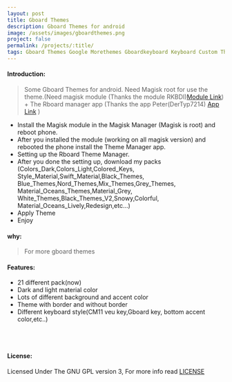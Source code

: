 ```yaml
---
layout: post
title: Gboard Themes
description: Gboard Themes for android
image: /assets/images/gboardthemes.png
project: false
permalink: /projects/:title/
tags: Gboard Themes Google Morethemes Gboardkeyboard Keyboard Custom Themes
---
```


#### Introduction:

> Some Gboard Themes for android. Need Magisk root for use the theme.(Need magisk module (Thanks the module RKBDI)<a href="https://t.me/gboardthemes/44316">Module Link</a>) + The Rboard manager app (Thanks the app Peter(DerTyp7214) <a href="https://github.com/DerTyp7214/Rboard-Theme-Manager/releases">App Link</a> ) 

- Install the Magisk module in the Magisk Manager (Magisk is root) and reboot phone.
- After you installed the module (working on all magisk version) and rebooted the phone install the Theme Manager app.
- Setting up the Rboard Theme Manager.
- After you done the setting up, download my packs (Colors_Dark,Colors_Light,Colored_Keys,<br>Style_Material,Swift_Material,Black_Themes,<br>Blue_Themes,Nord_Themes,Mix_Themes,Grey_Themes,<br>Material_Oceans_Themes,Material_Grey,<br>White_Themes,Black_Themes_V2,Snowy,Colorful,<br>Material_Oceans_Lively,Redesign,etc...)
- Apply Theme
- Enjoy

#### why:

> For more gboard themes
#### Features:

- 21 different pack(now)
- Dark and light material color
- Lots of different background and accent color
- Theme with border and without border
- Different keyboard style(CM11 veu key,Gboard key, bottom accent color,etc..)


<br><br>
<h4>License:</h4>
Licensed Under The GNU GPL version 3, For more info read <a target="_blank" href="">LICENSE</a>
